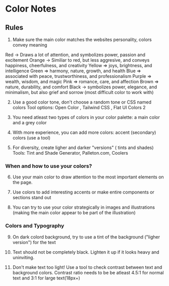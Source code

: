 # Color Notes

## Rules

1.  Make sure the main color matches the websites personality, colors convey meaning

Red -> Draws a lot of attention, and symbolizes power, passion and excitement
Orange -> Similiar to red, but less aggresive, and conveys happiness, cheerfulness, and creativity
Yellow => joys, brightness, and intelligence
Green => harmony, nature, growth, and health
Blue => associated with peace, trustworthiness, and professionalism
Purple => wealth, wisdom, and magic
Pink => romance, care, and affection
Brown => nature, durability, and comfort
Black -> symbolizes power, elegance, and minimalism, but also grief and sorrow (most difficult color to work with)

2. Use a good color tone, don't choose a random tone or CSS named colors
   Tool options: Open Color , Tailwind CSS , Flat UI Colors 2

3. You need atleast two types of colors in your color palette: a main color and a grey color
4. With more experience, you can add more colors: accent (secondary) colors (use a tool)

5. For diversity, create ligher and darker "versions" ( tints and shades)
   Tools: Tint and Shade Generator, Palleton.com, Coolers

### When and how to use your colors?

6.  Use your main color to draw attention to the most important elements on the page.

7.  Use colors to add interesting accents or make entire components or sections stand out

8.  You can try to use your color strategically in images and illustrations (making the main color appear to be part of the illustration)

### Colors and Typography

9.  On dark colord background, try to use a tint of the background ("ligher version") for the text

10. Text should not be completely black. Lighten it up if it looks heavy and uninviting.

11. Don't make text too light! Use a tool to check contrast between text and background colors.
    Contrast ratio needs to be be atleast 4.5:1 for normal text and 3:1 for large text(18px+)
